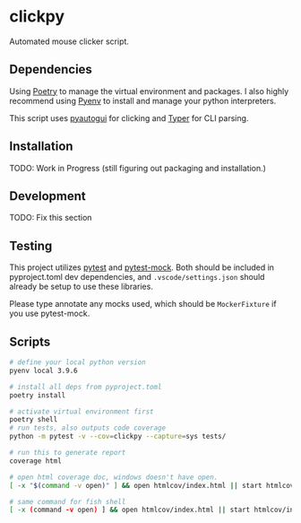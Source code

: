 # clickpy

Automated mouse clicker script.

## Dependencies

Using [Poetry][1] to manage the virtual environment and packages. I also highly recommend using [Pyenv][2] to install and manage your python interpreters.

This script uses [pyautogui][3] for clicking and [Typer][4] for CLI parsing.

## Installation

TODO: Work in Progress (still figuring out packaging and installation.)

## Development

TODO: Fix this section

## Testing

This project utilizes [pytest][5] and [pytest-mock][6]. Both should be included in pyproject.toml dev dependencies, and `.vscode/settings.json` should already be setup to use these libraries.

Please type annotate any mocks used, which should be `MockerFixture` if you use pytest-mock.

## Scripts

```bash
# define your local python version
pyenv local 3.9.6
```

```bash
# install all deps from pyproject.toml
poetry install
```

```bash
# activate virtual environment first
poetry shell
# run tests, also outputs code coverage
python -m pytest -v --cov=clickpy --capture=sys tests/
```

```bash
# run this to generate report
coverage html
```

```bash
# open html coverage doc, windows doesn't have open.
[ -x "$(command -v open)" ] && open htmlcov/index.html || start htmlcov/index.html
```

```sh
# same command for fish shell
[ -x (command -v open) ] && open htmlcov/index.html || start htmlcov/index.html
```

[1]: https://github.com/python-poetry/poetry
[2]: https://github.com/pyenv/pyenv
[3]: https://github.com/asweigart/pyautogui
[4]: https://github.com/tiangolo/typer
[5]: pytest.org
[6]: https://github.com/pytest-dev/pytest-mock
